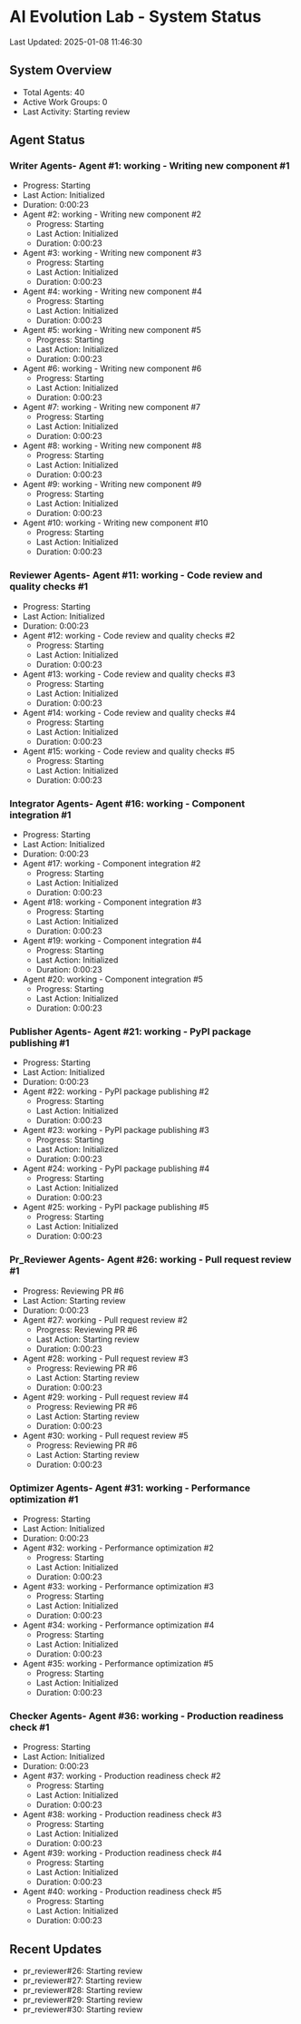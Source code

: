# AI Evolution Lab - System Status
Last Updated: 2025-01-08 11:46:30

## System Overview
- Total Agents: 40
- Active Work Groups: 0
- Last Activity: Starting review

## Agent Status

### Writer Agents- Agent #1: working - Writing new component #1
  - Progress: Starting
  - Last Action: Initialized
  - Duration: 0:00:23
- Agent #2: working - Writing new component #2
  - Progress: Starting
  - Last Action: Initialized
  - Duration: 0:00:23
- Agent #3: working - Writing new component #3
  - Progress: Starting
  - Last Action: Initialized
  - Duration: 0:00:23
- Agent #4: working - Writing new component #4
  - Progress: Starting
  - Last Action: Initialized
  - Duration: 0:00:23
- Agent #5: working - Writing new component #5
  - Progress: Starting
  - Last Action: Initialized
  - Duration: 0:00:23
- Agent #6: working - Writing new component #6
  - Progress: Starting
  - Last Action: Initialized
  - Duration: 0:00:23
- Agent #7: working - Writing new component #7
  - Progress: Starting
  - Last Action: Initialized
  - Duration: 0:00:23
- Agent #8: working - Writing new component #8
  - Progress: Starting
  - Last Action: Initialized
  - Duration: 0:00:23
- Agent #9: working - Writing new component #9
  - Progress: Starting
  - Last Action: Initialized
  - Duration: 0:00:23
- Agent #10: working - Writing new component #10
  - Progress: Starting
  - Last Action: Initialized
  - Duration: 0:00:23

### Reviewer Agents- Agent #11: working - Code review and quality checks #1
  - Progress: Starting
  - Last Action: Initialized
  - Duration: 0:00:23
- Agent #12: working - Code review and quality checks #2
  - Progress: Starting
  - Last Action: Initialized
  - Duration: 0:00:23
- Agent #13: working - Code review and quality checks #3
  - Progress: Starting
  - Last Action: Initialized
  - Duration: 0:00:23
- Agent #14: working - Code review and quality checks #4
  - Progress: Starting
  - Last Action: Initialized
  - Duration: 0:00:23
- Agent #15: working - Code review and quality checks #5
  - Progress: Starting
  - Last Action: Initialized
  - Duration: 0:00:23

### Integrator Agents- Agent #16: working - Component integration #1
  - Progress: Starting
  - Last Action: Initialized
  - Duration: 0:00:23
- Agent #17: working - Component integration #2
  - Progress: Starting
  - Last Action: Initialized
  - Duration: 0:00:23
- Agent #18: working - Component integration #3
  - Progress: Starting
  - Last Action: Initialized
  - Duration: 0:00:23
- Agent #19: working - Component integration #4
  - Progress: Starting
  - Last Action: Initialized
  - Duration: 0:00:23
- Agent #20: working - Component integration #5
  - Progress: Starting
  - Last Action: Initialized
  - Duration: 0:00:23

### Publisher Agents- Agent #21: working - PyPI package publishing #1
  - Progress: Starting
  - Last Action: Initialized
  - Duration: 0:00:23
- Agent #22: working - PyPI package publishing #2
  - Progress: Starting
  - Last Action: Initialized
  - Duration: 0:00:23
- Agent #23: working - PyPI package publishing #3
  - Progress: Starting
  - Last Action: Initialized
  - Duration: 0:00:23
- Agent #24: working - PyPI package publishing #4
  - Progress: Starting
  - Last Action: Initialized
  - Duration: 0:00:23
- Agent #25: working - PyPI package publishing #5
  - Progress: Starting
  - Last Action: Initialized
  - Duration: 0:00:23

### Pr_Reviewer Agents- Agent #26: working - Pull request review #1
  - Progress: Reviewing PR #6
  - Last Action: Starting review
  - Duration: 0:00:23
- Agent #27: working - Pull request review #2
  - Progress: Reviewing PR #6
  - Last Action: Starting review
  - Duration: 0:00:23
- Agent #28: working - Pull request review #3
  - Progress: Reviewing PR #6
  - Last Action: Starting review
  - Duration: 0:00:23
- Agent #29: working - Pull request review #4
  - Progress: Reviewing PR #6
  - Last Action: Starting review
  - Duration: 0:00:23
- Agent #30: working - Pull request review #5
  - Progress: Reviewing PR #6
  - Last Action: Starting review
  - Duration: 0:00:23

### Optimizer Agents- Agent #31: working - Performance optimization #1
  - Progress: Starting
  - Last Action: Initialized
  - Duration: 0:00:23
- Agent #32: working - Performance optimization #2
  - Progress: Starting
  - Last Action: Initialized
  - Duration: 0:00:23
- Agent #33: working - Performance optimization #3
  - Progress: Starting
  - Last Action: Initialized
  - Duration: 0:00:23
- Agent #34: working - Performance optimization #4
  - Progress: Starting
  - Last Action: Initialized
  - Duration: 0:00:23
- Agent #35: working - Performance optimization #5
  - Progress: Starting
  - Last Action: Initialized
  - Duration: 0:00:23

### Checker Agents- Agent #36: working - Production readiness check #1
  - Progress: Starting
  - Last Action: Initialized
  - Duration: 0:00:23
- Agent #37: working - Production readiness check #2
  - Progress: Starting
  - Last Action: Initialized
  - Duration: 0:00:23
- Agent #38: working - Production readiness check #3
  - Progress: Starting
  - Last Action: Initialized
  - Duration: 0:00:23
- Agent #39: working - Production readiness check #4
  - Progress: Starting
  - Last Action: Initialized
  - Duration: 0:00:23
- Agent #40: working - Production readiness check #5
  - Progress: Starting
  - Last Action: Initialized
  - Duration: 0:00:23


## Recent Updates
- pr_reviewer#26: Starting review
- pr_reviewer#27: Starting review
- pr_reviewer#28: Starting review
- pr_reviewer#29: Starting review
- pr_reviewer#30: Starting review
